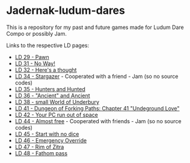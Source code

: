 # Jadernak-ludum-dares

This is a repository for my past and future games made for Ludum Dare Compo or possibly Jam.

Links to the respective LD pages:

- [LD 29 - Pawn](http://www.ludumdare.com/compo/ludum-dare-29/?action=preview&uid=36014)
- [LD 31 - No Way!](http://ludumdare.com/compo/ludum-dare-31/?action=preview&uid=36014)
- [LD 32 - Here's a thought](http://ludumdare.com/compo/ludum-dare-32/?action=preview&uid=36014)
- [LD 34 - Stargazer](http://ludumdare.com/compo/ludum-dare-34/?action=preview&uid=66283) - Cooperated with a friend - Jam (so no source codes)
- [LD 35 - Hunters and Hunted](http://ludumdare.com/compo/ludum-dare-35/?action=preview&uid=36014)
- [LD 36 - "Ancient" and Ancient](http://ludumdare.com/compo/ludum-dare-36/?action=preview&uid=36014)
- [LD 38 - small World of Underbury](https://ldjam.com/events/ludum-dare/38/small-world-of-underbury)
- [LD 41 - Dungeon of Forking Paths: Chapter 41 "Undeground Love"](https://ldjam.com/events/ludum-dare/41/dungeon-of-forking-paths-chapter-41-undeground-love)
- [LD 42 - Your PC run out of space](https://ldjam.com/events/ludum-dare/42/your-pc-run-out-of-space)
- [LD 44 - Almost free](https://ldjam.com/events/ludum-dare/44/almost-free) - Cooperated with friends - Jam (so no source codes)
- [LD 45 - Start with no dice](https://ldjam.com/events/ludum-dare/45/start-with-no-dice)
- [LD 46 - Emergency Override](https://ldjam.com/events/ludum-dare/46/emergency-override)
- [LD 47 - Rim of Zitra](https://ldjam.com/events/ludum-dare/47/rim-of-zitra)
- [LD 48 - Fathom pass](https://ldjam.com/events/ludum-dare/48/fathom-pass)
